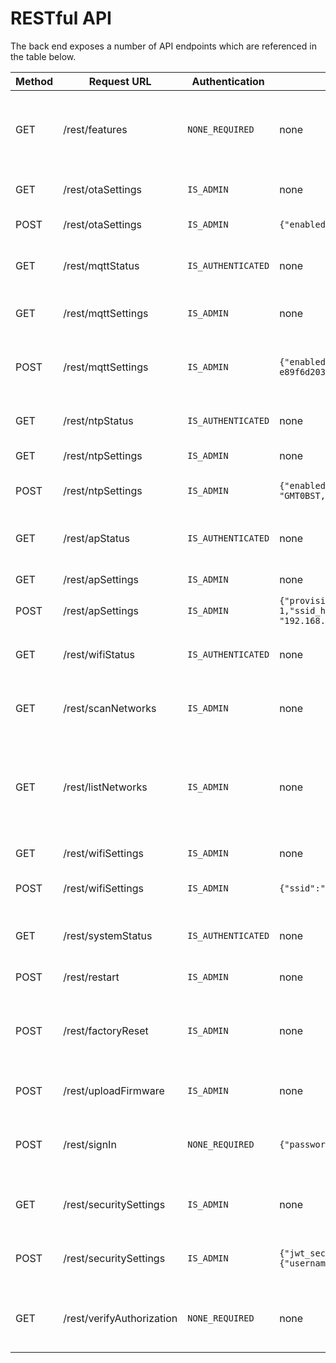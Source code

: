 # RESTful API

The back end exposes a number of API endpoints which are referenced in the table below.

| Method | Request URL               | Authentication     | POST JSON Body                                                                                                                                                                                                                     | Info                                                                           |
| ------ | ------------------------- | ------------------ | ---------------------------------------------------------------------------------------------------------------------------------------------------------------------------------------------------------------------------------- | ------------------------------------------------------------------------------ |
| GET    | /rest/features            | `NONE_REQUIRED`    | none                                                                                                                                                                                                                               | Tells the client which features of the UI should be use                        |
| GET    | /rest/otaSettings         | `IS_ADMIN`         | none                                                                                                                                                                                                                               | Retriev current OTA settings                                                   |
| POST   | /rest/otaSettings         | `IS_ADMIN`         | `{"enabled": true,"port": 8266,"password": "esp-sveltekit"}`                                                                                                                                                                       | Update OTA settings                                                            |
| GET    | /rest/mqttStatus          | `IS_AUTHENTICATED` | none                                                                                                                                                                                                                               | Current MQTT connection status                                                 |
| GET    | /rest/mqttSettings        | `IS_ADMIN`         | none                                                                                                                                                                                                                               | Currently used MQTT settings                                                   |
| POST   | /rest/mqttSettings        | `IS_ADMIN`         | `{"enabled":false,"host":"test.mosquitto.org","port":1883,"username":"","password":"","client_id":"esp32-e89f6d20372c","keep_alive":60,"clean_session":true,"max_topic_length":128}`                                               | Update MQTT settings with new parameters                                       |
| GET    | /rest/ntpStatus           | `IS_AUTHENTICATED` | none                                                                                                                                                                                                                               | Current NTP connection status                                                  |
| GET    | /rest/ntpSettings         | `IS_ADMIN`         | none                                                                                                                                                                                                                               | Current NTP settings                                                           |
| POST   | /rest/ntpSettings         | `IS_ADMIN`         | `{"enabled": true,"server": "time.google.com","tz_label": "Europe/London","tz_format": "GMT0BST,M3.5.0/1,M10.5.0"}`                                                                                                                | Update the NTP settings                                                        |
| GET    | /rest/apStatus            | `IS_AUTHENTICATED` | none                                                                                                                                                                                                                               | Current AP status and client information                                       |
| GET    | /rest/apSettings          | `IS_ADMIN`         | none                                                                                                                                                                                                                               | Current AP settings                                                            |
| POST   | /rest/apSettings          | `IS_ADMIN`         | `{"provision_mode": 1,"ssid": "ESP32-SvelteKit-e89f6d20372c","password": "esp-sveltekit","channel": 1,"ssid_hidden": false,"max_clients": 4,"local_ip": "192.168.4.1","gateway_ip": "192.168.4.1","subnet_mask": "255.255.255.0"}` | Update AP settings                                                             |
| GET    | /rest/wifiStatus          | `IS_AUTHENTICATED` | none                                                                                                                                                                                                                               | Current status of the wifi client connection                                   |
| GET    | /rest/scanNetworks        | `IS_ADMIN`         | none                                                                                                                                                                                                                               | Async Scan for Networks in Range                                               |
| GET    | /rest/listNetworks        | `IS_ADMIN`         | none                                                                                                                                                                                                                               | List networks in range after succesfull scanning. Otherwise triggers scanning. |
| GET    | /rest/wifiSettings        | `IS_ADMIN`         | none                                                                                                                                                                                                                               | Current WiFi settings                                                          |
| POST   | /rest/wifiSettings        | `IS_ADMIN`         | `{"ssid":"YourSSID","password":"YourPassword","hostname":"esp32-sveltekit","static_ip_config":false}`                                                                                                                              | Udate WiFi settings and credentials                                            |
| GET    | /rest/systemStatus        | `IS_AUTHENTICATED` | none                                                                                                                                                                                                                               | Get system informations about the ESP.                                         |
| POST   | /rest/restart             | `IS_ADMIN`         | none                                                                                                                                                                                                                               | Restart the ESP32                                                              |
| POST   | /rest/factoryReset        | `IS_ADMIN`         | none                                                                                                                                                                                                                               | Reset the ESP32 and all settings to their default values                       |
| POST   | /rest/uploadFirmware      | `IS_ADMIN`         | none                                                                                                                                                                                                                               | File upload of firmware.bin                                                    |
| POST   | /rest/signIn              | `NONE_REQUIRED`    | `{"password": "admin","username": "admin"}  `                                                                                                                                                                                      | Signs a user in and returns access token                                       |
| GET    | /rest/securitySettings    | `IS_ADMIN`         | none                                                                                                                                                                                                                               | retrieves all user information and roles                                       |
| POST   | /rest/securitySettings    | `IS_ADMIN`         | `{"jwt_secret": "734cb5bb-5597b722", "users": [{"username": "admin", "password": "admin", "admin": true}, {"username": "guest", "password": "guest", "admin": false, }]`                                                           | retrieves all user information and roles                                       |
| GET    | /rest/verifyAuthorization | `NONE_REQUIRED`    | none                                                                                                                                                                                                                               | Verifies the content of the auth bearer token                                  |
